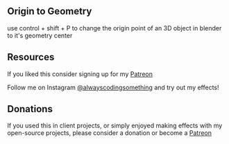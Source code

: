 ## Origin to Geometry 

use control + shift + P to change the origin point of an 3D object in blender to it's geometry center

## Resources

If you liked this consider signing up for my [Patreon](https://www.patreon.com/user?u=20402687)

Follow me on Instagram [@alwayscodingsomething](https://instagram.com/alwayscodingsomething) and try out my effects!




## Donations

If you used this in client projects, or simply enjoyed making effects with my open-source projects, please consider a donation or become a [Patreon](https://www.patreon.com/user?u=20402687)
